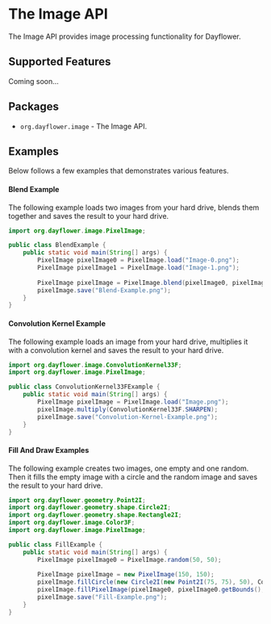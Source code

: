 The Image API
=============
The Image API provides image processing functionality for Dayflower.

Supported Features
------------------
Coming soon...

Packages
--------
* `org.dayflower.image` - The Image API.

Examples
--------
Below follows a few examples that demonstrates various features.

#### Blend Example
The following example loads two images from your hard drive, blends them together and saves the result to your hard drive.
```java
import org.dayflower.image.PixelImage;

public class BlendExample {
    public static void main(String[] args) {
        PixelImage pixelImage0 = PixelImage.load("Image-0.png");
        PixelImage pixelImage1 = PixelImage.load("Image-1.png");
        
        PixelImage pixelImage = PixelImage.blend(pixelImage0, pixelImage1, 0.5F);
        pixelImage.save("Blend-Example.png");
    }
}
```

#### Convolution Kernel Example
The following example loads an image from your hard drive, multiplies it with a convolution kernel and saves the result to your hard drive.
```java
import org.dayflower.image.ConvolutionKernel33F;
import org.dayflower.image.PixelImage;

public class ConvolutionKernel33FExample {
    public static void main(String[] args) {
        PixelImage pixelImage = PixelImage.load("Image.png");
        pixelImage.multiply(ConvolutionKernel33F.SHARPEN);
        pixelImage.save("Convolution-Kernel-Example.png");
    }
}
```

#### Fill And Draw Examples
The following example creates two images, one empty and one random. Then it fills the empty image with a circle and the random image and saves the result to your hard drive.
```java
import org.dayflower.geometry.Point2I;
import org.dayflower.geometry.shape.Circle2I;
import org.dayflower.geometry.shape.Rectangle2I;
import org.dayflower.image.Color3F;
import org.dayflower.image.PixelImage;

public class FillExample {
    public static void main(String[] args) {
        PixelImage pixelImage0 = PixelImage.random(50, 50);
        
        PixelImage pixelImage = new PixelImage(150, 150);
        pixelImage.fillCircle(new Circle2I(new Point2I(75, 75), 50), Color3F.RED);
        pixelImage.fillPixelImage(pixelImage0, pixelImage0.getBounds(), new Rectangle2I(new Point2I(50, 50), new Point2I(100, 100)));
        pixelImage.save("Fill-Example.png");
    }
}
```
